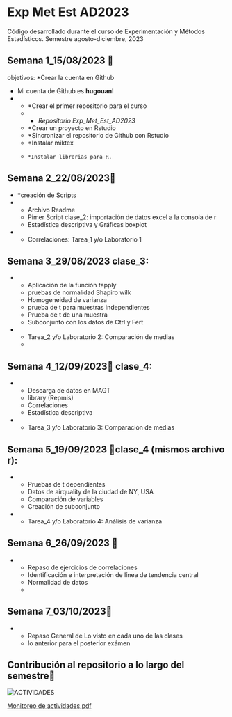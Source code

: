 # Exp Met Est AD2023
Código desarrollado durante el curso de Experimentación y Métodos Estadísticos.
Semestre agosto-diciembre, 2023

## Semana 1_15/08/2023 📆
objetivos:
 *Crear la cuenta en Github 
 * Mi cuenta de Github es **hugouanl**
 *  *  *Crear el primer repositorio para el curso
    *   * _Repositorio Exp_Met_Est_AD2023_
     *  *Crear un proyecto en Rstudio
     *   *Sincronizar el repositorio de Github con Rstudio
     *    *Instalar miktex
     *     *Instalar librerias para R.

## Semana 2_22/08/2023📆
* *creación de Scripts
* * Archivo Readme
  * Pimer Script clase_2: importación de datos excel a la consola de r
  * Estadística descriptiva y Gráficas boxplot
* * Correlaciones: Tarea_1 y/o Laboratorio 1

## Semana 3_29/08/2023 clase_3:
* * Aplicación de la función tapply
  * pruebas de normalidad Shapiro wilk
  * Homogeneidad de varianza
  * prueba de t para muestras independientes
  * Prueba de t de una muestra
  *  Subconjunto con los datos de Ctrl y Fert
* * Tarea_2 y/o Laboratorio 2: Comparación de medias
  * 

## Semana 4_12/09/2023📆 clase_4:
* * Descarga de datos en MAGT
  * library (Repmis)
  * Correlaciones
  * Estadística descriptiva
* * Tarea_3 y/o Laboratorio 3: Comparación de medias

## Semana 5_19/09/2023 📆clase_4 (mismos archivo r):
* * Pruebas de t dependientes
  * Datos de airquality de la ciudad de NY, USA
  * Comparación de variables
  * Creación de subconjunto
* * Tarea_4 y/o Laboratorio 4: Análisis de varianza

## Semana 6_26/09/2023 📆
* * Repaso de ejercicios de correlaciones
  * Identificación e interpretación de línea de tendencia central
  * Normalidad de datos
  * 

## Semana 7_03/10/2023📆
* * Repaso General de Lo visto en cada uno de las clases
  * lo anterior para el posterior exámen
 
## Contribución al repositorio a lo largo del semestre📆
![ACTIVIDADES](https://github.com/hugouanl/Exp_Met_Est_AD2023/assets/142333413/f1f7fa72-8c2d-4842-b7f5-456abbed01ec)

[Monitoreo de actividades.pdf](https://github.com/hugouanl/Exp_Met_Est_AD2023/files/13463135/Monitoreo.de.actividades.pdf)


